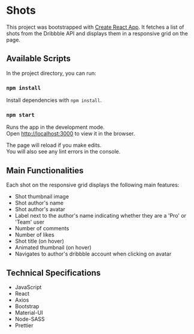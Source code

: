 # Shots

This project was bootstrapped with [Create React App](https://github.com/facebook/create-react-app). It fetches a list of shots from the Dribbble API and displays them in a responsive grid on the page. 

## Available Scripts

In the project directory, you can run:

### `npm install`

Install dependencies with `npm install`.

### `npm start`

Runs the app in the development mode.\
Open [http://localhost:3000](http://localhost:3000) to view it in the browser.

The page will reload if you make edits.\
You will also see any lint errors in the console.

## Main Functionalities

Each shot on the responsive grid displays the following main features:

* Shot thumbnail image
* Shot author's name
* Shot author's avatar
* Label next to the author's name indicating whether they are a 'Pro' or 'Team' user
* Number of comments
* Number of likes
* Shot title (on hover)
* Animated thumbnail (on hover)
* Navigates to author's dribbble account when clicking on avatar

## Technical Specifications

* JavaScript
* React
* Axios
* Bootstrap
* Material-UI
* Node-SASS
* Prettier